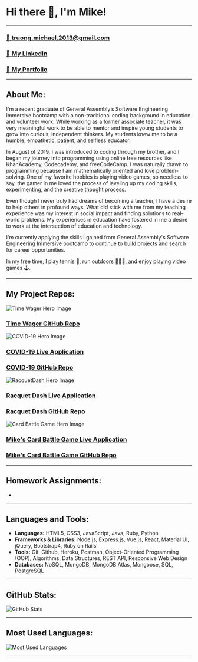 # Hi there 👋, I'm Mike!
---

### [📨 **truong.michael.2013@gmail.com**](truong.michael.2013@gmail.com)

### [🔗 **My LinkedIn**](https://www.linkedin.com/in/m-truong/)

### [💼 **My Portfolio**](http://michaeltruongportfolio.herokuapp.com/home)

--- 

## About Me:

I'm a recent graduate of General Assembly’s Software Engineering Immersive bootcamp with a non-traditional coding background in education and volunteer work. While working as a former associate teacher, it was very meaningful work to be able to mentor and inspire young students to grow into curious, independent thinkers. My students knew me to be a humble, empathetic, patient, and selfless educator. 

In August of 2019, I was introduced to coding through my brother, and I began my journey into programming using online free resources like KhanAcademy, Codecademy, and freeCodeCamp. I was naturally drawn to programming because I am mathematically oriented and love problem-solving. One of my favorite hobbies is playing video games, so needless to say, the gamer in me loved the process of leveling up my coding skills, experimenting, and the creative thought process.

Even though I never truly had dreams of becoming a teacher, I have a desire to help others in profound ways. What did stick with me from my teaching experience was my interest in social impact and finding solutions to real-world problems. My experiences in education have fostered in me a desire to work at the intersection of education and technology. 

I'm currently applying the skills I gained from General Assembly's Software Engineering Immersive bootcamp to continue to build projects and search for career opportunities.

In my free time, I play tennis 🎾, run outdoors 🏃🏻‍♂️, and enjoy playing video games 🕹.

--- 

## My Project Repos:
![Time Wager Hero Image](https://res.cloudinary.com/mtruong/image/upload/v1617319636/Screen_Shot_2021-04-01_at_7.26.06_PM_yc3wz6.png)

### [**Time Wager GitHub Repo**](https://github.com/m-truong/time-wage-calculator-project)

![COVID-19 Hero Image](https://res.cloudinary.com/mtruong/image/upload/v1617319637/Screen_Shot_2021-04-01_at_7.24.54_PM_yu8kvn.png)

### [**COVID-19 Live Application**](https://covid19-dashboard-frontend-app.herokuapp.com/)

### [**COVID-19 GitHub Repo**](https://github.com/m-truong/COVID19-Dashboard-Frontend)

![RacquetDash Hero Image](https://res.cloudinary.com/mtruong/image/upload/v1617319637/Screen_Shot_2021-04-01_at_7.25.18_PM_hflva2.png)

### [**Racquet Dash Live Application**](https://racquetdash.herokuapp.com/)

### [**Racquet Dash GitHub Repo**](https://github.com/m-truong/Project_3_E-Commerce_Full_Stack_App)

![Card Battle Game Hero Image](https://res.cloudinary.com/mtruong/image/upload/v1617319637/Screen_Shot_2021-04-01_at_7.25.34_PM_phyfxk.png)

### [**Mike's Card Battle Game Live Application**](https://m-truong.github.io/project_1_marg/#)

### [**Mike's Card Battle Game GitHub Repo**](https://github.com/m-truong/project_1_marg)

---

## Homework Assignments:
- 

---

## **Languages and Tools:**  
 - **Languages:** HTML5, CSS3, JavaScript, Java, Ruby, Python
 - **Frameworks & Libraries:** Node.js, Express.js, Vue.js, React, Material UI, jQuery, Bootstrap4, Ruby on Rails
 - **Tools:** Git, Github, Heroku, Postman, Object-Oriented Programming (OOP), Algorithms, Data Structures, REST API, Responsive Web Design
 - **Databases:**  NoSQL, MongoDB, MongoDB Atlas, Mongoose, SQL, PostgreSQL

---

## GitHub Stats:
![GitHub Stats](https://github-readme-stats.vercel.app/api?username=m-truong&theme=highcontrast&show_icons=true&count_private=true)

---

## Most Used Languages:
![Most Used Languages](https://github-readme-stats.vercel.app/api/top-langs/?username=m-truong) 

---
